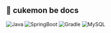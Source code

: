 ## 📖 cukemon be docs

![Java](https://img.shields.io/badge/Java-ver.17-blue?logo=OpenJDK&logoColor=white)
![SpringBoot](https://img.shields.io/badge/SpringBoot-ver.3.4.1-green?logo=springboot&logoColor=white)
![Gradle](https://img.shields.io/badge/Build-Gradle-02303A?logo=gradle&logoColor=white)
![MySQL](https://img.shields.io/badge/DBMS-MySQL-yellow?logo=MySQL&logoColor=white)
